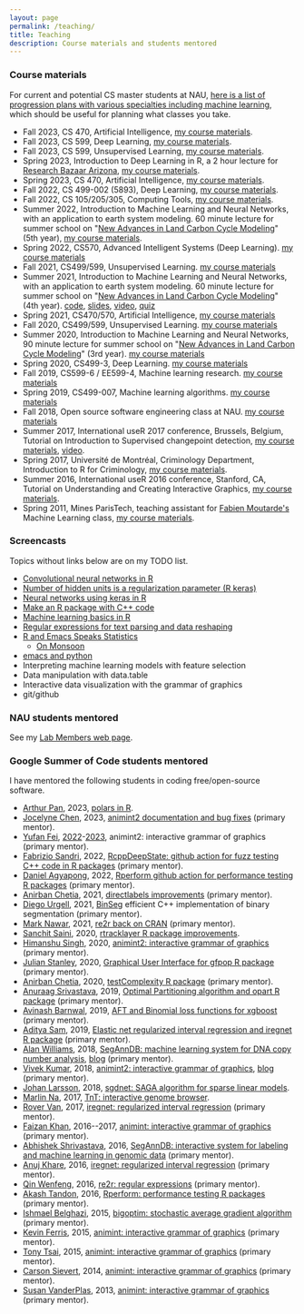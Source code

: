 ```yaml
---
layout: page
permalink: /teaching/
title: Teaching
description: Course materials and students mentored
---
```


### Course materials

For current and potential CS master students at NAU, [here is a list
of progression plans with various specialties including machine
learning](https://github.com/NAU-CS/progression-plans), which should
be useful for planning what classes you take.

- Fall 2023, CS 470, Artificial Intelligence, [my course materials](https://github.com/tdhock/2023-08-artificial-intelligence).
- Fall 2023, CS 599, Deep Learning, [my course materials](https://github.com/tdhock/2023-08-deep-learning).
- Fall 2023, CS 599, Unsupervised Learning, [my course materials](https://github.com/tdhock/2023-08-unsupervised-learning).
- Spring 2023, Introduction to Deep Learning in R, a 2 hour lecture
  for [Research Bazaar
  Arizona](https://researchbazaar.arizona.edu/resbaz/Arizona2023/),
  [my course materials](https://github.com/tdhock/2023-res-baz-az).
- Spring 2023, CS 470, Artificial Intelligence, [my course materials](https://github.com/tdhock/cs470-570-spring-2023).
- Fall 2022, CS 499-002 (5893), Deep Learning, [my course
  materials](https://github.com/tdhock/cs499-599-fall-2022).
- Fall 2022, CS 105/205/305, Computing Tools, [my course materials](https://github.com/tdhock/cs105-205-305-fall-2022).
- Summer 2022, Introduction to Machine Learning and Neural Networks,
  with an application to earth system modeling. 60 minute lecture for
  summer school on "[New Advances in Land Carbon Cycle
  Modeling](http://www2.nau.edu/luo-lab/?workshop)" (5th
  year), [my course materials](https://github.com/tdhock/2020-yiqi-summer-school#prepared-for-the-summer-school-4th-year-2021).
- Spring 2022, CS570, Advanced Intelligent Systems (Deep Learning). [my course materials](https://github.com/tdhock/cs570-spring-2022)
- Fall 2021, CS499/599, Unsupervised Learning. [my course materials](https://github.com/tdhock/cs499-599-fall-2021)
- Summer 2021, Introduction to Machine Learning and Neural Networks,
  with an application to earth system modeling. 60 minute lecture for
  summer school on "[New Advances in Land Carbon Cycle
  Modeling](http://www2.nau.edu/luo-lab/?workshop)" (4th year). [code](https://github.com/tdhock/2020-yiqi-summer-school), [slides](https://github.com/tdhock/2020-yiqi-summer-school/blob/master/raw/master/slides-short.pdf), [video](https://youtu.be/c21etYEb-tE), [quiz](https://forms.office.com/Pages/ResponsePage.aspx?id=n57UJ-GJoEqZo9NbV7K6A4W5m6WiFvFJkzgC_Y4KHq9UQkJTRjBVS1A5TDJBSkc5OUxKSDJEVkM3OC4u)
- Spring 2021, CS470/570, Artificial Intelligence, [my course materials](https://github.com/tdhock/cs470-570-spring-2021)
- Fall 2020, CS499/599, Unsupervised Learning. [my course materials](https://github.com/tdhock/cs499-599-fall-2020)
- Summer 2020, Introduction to Machine Learning and Neural Networks,
  90 minute lecture for summer school on "[New Advances in Land Carbon
  Cycle Modeling](http://www2.nau.edu/luo-lab/?workshop)" (3rd
  year). [my course
  materials](https://github.com/tdhock/2020-yiqi-summer-school)
- Spring 2020, CS499-3, Deep Learning. [my course materials](https://github.com/tdhock/cs499-spring2020/)
- Fall 2019, CS599-6 / EE599-4, Machine learning research. [my course
  materials](https://github.com/tdhock/cs599-fall2019/)
- Spring 2019, CS499-007, Machine learning algorithms. [my course materials](https://github.com/tdhock/cs499-spring2019)
- Fall 2018, Open source software engineering class at
  NAU. [my course materials](https://github.com/tdhock/oss-class-ideas)
- Summer 2017, International useR 2017 conference, Brussels, Belgium,
  Tutorial on Introduction to Supervised changepoint detection,
  [my course materials](https://tdhock.github.io/change-tutorial/Supervised.html),
  [video](https://channel9.msdn.com/events/useR-international-R-User-conferences/useR-International-R-User-2017-Conference/Introduction-to-optimal-changepoint-detection-algorithms-II?term%3Dhocking).
- Spring 2017, Université de Montréal, Criminology Department,
  Introduction to R for Criminology,
  [my course materials](https://github.com/tdhock/intro-R-criminology).
- Summer 2016, International useR 2016 conference, Stanford, CA,
  Tutorial on Understanding and Creating Interactive Graphics,
  [my course materials](https://github.com/tdhock/interactive-tutorial).
- Spring 2011, Mines ParisTech, teaching assistant for
  [Fabien Moutarde's](http://perso.mines-paristech.fr/fabien.moutarde/index.html)
  Machine Learning class,
  [my course
  materials](https://rcdata.nau.edu/genomic-ml/public_html/mines-course/Mines-ParisTech-machine-learning-projects.html).
  
### Screencasts

Topics without links below are on my TODO list.

- [Convolutional neural networks in R](https://www.youtube.com/playlist?list=PLwc48KSH3D1O1iWRXid7CsiXI9gO9lS4V)
- [Number of hidden units is a regularization parameter (R keras)](https://www.youtube.com/playlist?list=PLwc48KSH3D1MvTf_JOI00_eIPcoeYMM_o)
- [Neural networks using keras in R](https://www.youtube.com/playlist?list=PLwc48KSH3D1PYdSd_27USy-WFAHJIfQTK)
- [Make an R package with C++ code](https://www.youtube.com/playlist?list=PLwc48KSH3D1OkObQ22NHbFwEzof2CguJJ)
- [Machine learning basics in R](https://www.youtube.com/playlist?list=PLwc48KSH3D1M78ilQi35KPe2GHa7B_Rme)
- [Regular expressions for text parsing and data reshaping](https://www.youtube.com/playlist?list=PLwc48KSH3D1P8R7470s0lgcUObJLEXSSO)
- [R and Emacs Speaks Statistics](https://www.youtube.com/playlist?list=PLwc48KSH3D1Onsed66FPLywMSIQmAhUYJ)
  - [On Monsoon](https://www.youtube.com/watch?v=PByS8QnqDGc&list=PLwc48KSH3D1Onsed66FPLywMSIQmAhUYJ&index=11)
- [emacs and python](https://www.youtube.com/playlist?list=PLwc48KSH3D1OeAHFQhWpd8Fz8rLhTaD7t)
- Interpreting machine learning models with feature selection
- Data manipulation with data.table
- Interactive data visualization with the grammar of graphics
- git/github 
  
### NAU students mentored

See my [Lab Members web page](http://ml.nau.edu/members/).

### Google Summer of Code students mentored

I have mentored the
following students in coding free/open-source software.
- [Arthur Pan](https://github.com/ampurrr), 2023, [polars in
  R](https://sicheng-pan.github.io/GSoC-2023/).
- [Jocelyne Chen](https://github.com/ampurr), 2023, [animint2
  documentation and bug fixes](https://gsoc.ampurr.com) (primary mentor).
- [Yufan Fei](https://github.com/Faye-yufan),
  [2022](https://github.com/Faye-yufan/gsoc22-animint/blob/master/README.md)-[2023](https://faye-yufan.github.io/gsoc22-animint/2023-11-04-gsoc23-summary/),
  animint2: interactive grammar of graphics (primary mentor).
- [Fabrizio Sandri](https://github.com/FabrizioSandri), 2022,
  [RcppDeepState: github action for fuzz testing C++ code in R
  packages](https://fabriziosandri.github.io/gsoc-2022-blog/summary/2022/09/08/gsoc-summary.html) (primary mentor).
- [Daniel Agyapong](https://github.com/EngineerDanny), 2022, [Rperform
  github action for performance testing R
  packages](https://engineerdanny.github.io/GSOC22-RPerform-Blog/)
  (primary mentor).
- [Anirban Chetia](https://github.com/Anirban166), 2021, [directlabels
  improvements](https://github.com/Anirban166/directlabels) (primary mentor).
- [Diego Urgell](https://github.com/diego-urgell), 2021,
  [BinSeg](https://github.com/diego-urgell/BinSeg) efficient C++
  implementation of binary segmentation (primary mentor).
- [Mark Nawar](https://github.com/Mark-Nawar), 2021, [re2r back on CRAN](https://github.com/rstats-gsoc/gsoc2021/wiki/re2r-back-on-CRAN) (primary mentor).
- [Sanchit Saini](https://github.com/sanchit-saini), 2020,
  [rtracklayer R package
  improvements](https://github.com/rstats-gsoc/gsoc2020/wiki/rtracklayer-improvements).
- [Himanshu Singh](https://github.com/lazycipher), 2020, [animint2:
  interactive grammar of
  graphics](https://github.com/tdhock/animint2) (primary mentor).
- [Julian Stanley](https://github.com/julianstanley), 2020, [Graphical
  User Interface for gfpop R
  package](https://github.com/julianstanley/gfpop-gui) (primary mentor).
- [Anirban Chetia](https://github.com/Anirban166), 2020,
  [testComplexity R
  package](https://github.com/Anirban166/testComplexity) (primary mentor).
- [Anuraag Srivastava](https://github.com/as4378), 2019, [Optimal
  Partitioning algorithm and opart R
  package](https://github.com/as4378/opart) (primary mentor).
- [Avinash Barnwal](https://github.com/avinashbarnwal/), 2019, [AFT
  and Binomial loss functions for
  xgboost](https://github.com/avinashbarnwal/GSOC-2019) (primary mentor).
- [Aditya Sam](https://github.com/theadityasam/), 2019, [Elastic net regularized interval regression and iregnet R package](https://theadityasam.github.io/GSOC2019/) (primary mentor).
- [Alan Williams](https://github.com/aw1231), 2018,
  [SegAnnDB: machine learning system for DNA copy number analysis](https://github.com/tdhock/SegAnnDB),
  [blog](https://medium.com/alans-gsoc-blog/work-product-a1080d175160) (primary mentor).
- [Vivek Kumar](https://github.com/vivekktiwari), 2018,
  [animint2: interactive grammar of graphics](https://github.com/tdhock/animint2),
  [blog](https://vivekktiwari.github.io/gsoc18/) (primary mentor).
- [Johan Larsson](https://github.com/jolars), 2018,
  [sgdnet: SAGA algorithm for sparse linear models](https://github.com/jolars/sgdnet).
- [Marlin Na](https://github.com/Marlin-Na), 2017,
  [TnT: interactive genome browser](https://github.com/Marlin-Na/TnT).
- [Rover Van](https://github.com/RoverVan), 2017, [iregnet: regularized interval regression](https://github.com/anujkhare/iregnet) (primary mentor).
- [Faizan Khan](https://github.com/faizan-khan-iit), 2016--2017, [animint: interactive grammar of graphics](https://github.com/tdhock/animint) (primary mentor).
- [Abhishek Shrivastava](https://github.com/abstatic), 2016,
  [SegAnnDB: interactive system for labeling and machine learning in genomic data](https://github.com/tdhock/SegAnnDB) (primary mentor).
- [Anuj Khare](https://github.com/anujkhare), 2016, [iregnet: regularized interval regression](https://github.com/anujkhare/iregnet) (primary mentor).
- [Qin Wenfeng](https://github.com/qinwf), 2016, [re2r: regular expressions](https://github.com/qinwf/re2r) (primary mentor).
- [Akash Tandon](https://github.com/analyticalmonk), 2016, [Rperform:
  performance testing R
  packages](https://github.com/analyticalmonk/Rperform) (primary
  mentor).
- [Ishmael Belghazi](https://github.com/IshmaelBelghazi), 2015,
  [bigoptim: stochastic average gradient
  algorithm](https://github.com/IshmaelBelghazi/bigoptim) (primary
  mentor).
- [Kevin Ferris](https://github.com/kferris10), 2015, [animint:
  interactive grammar of graphics](https://github.com/tdhock/animint)
  (primary mentor).
- [Tony Tsai](https://github.com/caijun), 2015, [animint: interactive
  grammar of graphics](https://github.com/tdhock/animint) (primary
  mentor).
- [Carson Sievert](https://github.com/cpsievert), 2014, [animint:
  interactive grammar of graphics](https://github.com/tdhock/animint)
  (primary mentor).
- [Susan VanderPlas](https://github.com/srvanderplas), 2013, [animint:
  interactive grammar of graphics](https://github.com/tdhock/animint)
  (primary mentor).


